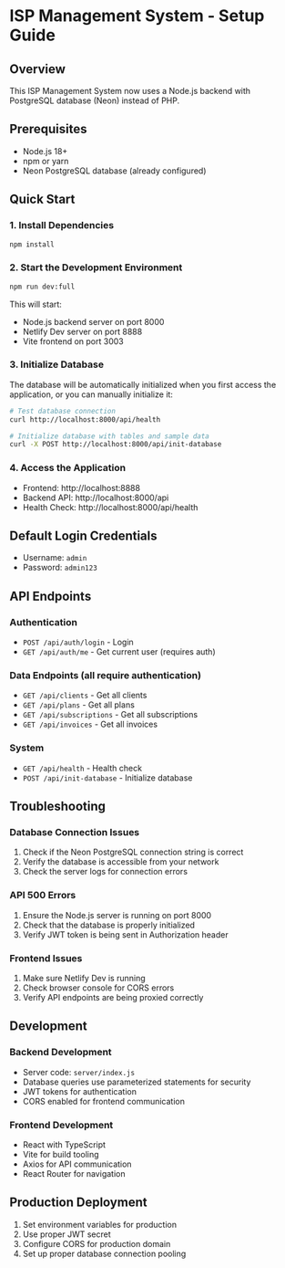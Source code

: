 # ISP Management System - Setup Guide

## Overview
This ISP Management System now uses a Node.js backend with PostgreSQL database (Neon) instead of PHP.

## Prerequisites
- Node.js 18+ 
- npm or yarn
- Neon PostgreSQL database (already configured)

## Quick Start

### 1. Install Dependencies
```bash
npm install
```

### 2. Start the Development Environment
```bash
npm run dev:full
```

This will start:
- Node.js backend server on port 8000
- Netlify Dev server on port 8888
- Vite frontend on port 3003

### 3. Initialize Database
The database will be automatically initialized when you first access the application, or you can manually initialize it:

```bash
# Test database connection
curl http://localhost:8000/api/health

# Initialize database with tables and sample data
curl -X POST http://localhost:8000/api/init-database
```

### 4. Access the Application
- Frontend: http://localhost:8888
- Backend API: http://localhost:8000/api
- Health Check: http://localhost:8000/api/health

## Default Login Credentials
- Username: `admin`
- Password: `admin123`

## API Endpoints

### Authentication
- `POST /api/auth/login` - Login
- `GET /api/auth/me` - Get current user (requires auth)

### Data Endpoints (all require authentication)
- `GET /api/clients` - Get all clients
- `GET /api/plans` - Get all plans
- `GET /api/subscriptions` - Get all subscriptions
- `GET /api/invoices` - Get all invoices

### System
- `GET /api/health` - Health check
- `POST /api/init-database` - Initialize database

## Troubleshooting

### Database Connection Issues
1. Check if the Neon PostgreSQL connection string is correct
2. Verify the database is accessible from your network
3. Check the server logs for connection errors

### API 500 Errors
1. Ensure the Node.js server is running on port 8000
2. Check that the database is properly initialized
3. Verify JWT token is being sent in Authorization header

### Frontend Issues
1. Make sure Netlify Dev is running
2. Check browser console for CORS errors
3. Verify API endpoints are being proxied correctly

## Development

### Backend Development
- Server code: `server/index.js`
- Database queries use parameterized statements for security
- JWT tokens for authentication
- CORS enabled for frontend communication

### Frontend Development
- React with TypeScript
- Vite for build tooling
- Axios for API communication
- React Router for navigation

## Production Deployment
1. Set environment variables for production
2. Use proper JWT secret
3. Configure CORS for production domain
4. Set up proper database connection pooling 